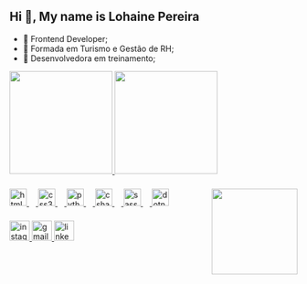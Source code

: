 <h2 align="left">Hi 👋, My name is Lohaine Pereira</h2>

- 🌱 Frontend Developer;
- 🌱 Formada em Turismo e Gestão de RH;
- 🌱 Desenvolvedora em treinamento;

<div>
<a href="https://github.com/LohainePereira">
<img loading="lazy" height="180em" src="https://github-readme-stats.vercel.app/api/top-langs/?LohainePereira&layout=compact&langs_count=7&theme=dracula"/>
<img loading="lazy" height="180em" src="https://github-readme-stats.vercel.app/api?username=LohainePereira&show_icons=true&theme=dracula&include_all_commits=true&count_private=true"/>
</div>
  
###

<img align="right" height="150" src="https://i.pinimg.com/originals/45/77/85/4577853f98ae7f2320f091dc999c30ac.gif"  />

###

<div align="left">
  <img src="https://cdn.jsdelivr.net/gh/devicons/devicon/icons/html5/html5-original.svg" height="30" alt="html5 logo"  />
  <img width="12" />
  <img src="https://cdn.jsdelivr.net/gh/devicons/devicon/icons/css3/css3-original.svg" height="30" alt="css3 logo"  />
  <img width="12" />
  <img src="https://cdn.jsdelivr.net/gh/devicons/devicon/icons/python/python-original.svg" height="30" alt="python logo"  />
  <img width="12" />
  <img src="https://cdn.jsdelivr.net/gh/devicons/devicon/icons/csharp/csharp-original.svg" height="30" alt="csharp logo"  />
  <img width="12" />
  <img src="https://cdn.jsdelivr.net/gh/devicons/devicon/icons/sass/sass-original.svg" height="30" alt="sass logo"  />
  <img width="12" />
  <img src="https://cdn.jsdelivr.net/gh/devicons/devicon/icons/dotnetcore/dotnetcore-original.svg" height="30" alt="dotnetcore logo"  />
</div>

###

<div align="left">
  <a href="https://www.instagram.com/lohaine_pereira/" target="_blank">
    <img src="https://img.shields.io/static/v1?message=Instagram&logo=instagram&label=&color=E4405F&logoColor=white&labelColor=&style=for-the-badge" height="35" alt="instagram logo"  />
  </a>
  <a href="https://is.gd/gmailohaine" target="_blank">
    <img src="https://img.shields.io/static/v1?message=Gmail&logo=gmail&label=&color=D14836&logoColor=white&labelColor=&style=for-the-badge" height="35" alt="gmail logo"  />
  </a>
  <a href="https://www.linkedin.com/in/lohaine-pereira/" target="_blank">
    <img src="https://img.shields.io/static/v1?message=LinkedIn&logo=linkedin&label=&color=0077B5&logoColor=white&labelColor=&style=for-the-badge" height="35" alt="linkedin logo"  />
  </a>
</div>

###











